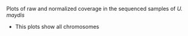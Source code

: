 Plots of raw and normalized coverage in the sequenced samples of <i>U. maydis</i>
 - This plots show all chromosomes